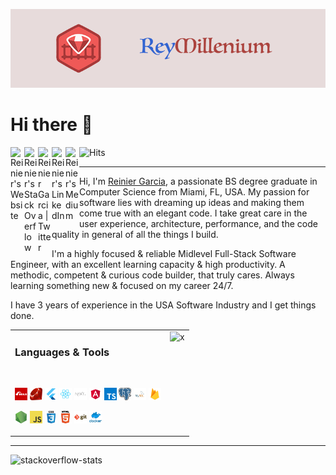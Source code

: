 ![ReyMillenium Banner](https://github.com/reymillenium/images/blob/master/reymillenium_banner_800x200.png)

# Hi there 👋

<a href="https://reiniergarcia.dev/" target="_website">
  <img align="left" alt="Reinier's Website" width="22px" src="https://www.freepnglogos.com/uploads/logo-website-png/logo-website-file-wikt-globe-bullet-svg-wikimedia-commons-19.png" />
</a>
<a href="https://stackoverflow.com/users/9616949/reinier-garcia" target="_stackoverflow">
  <img align="left" alt="Reinier's StackOverflow" width="22px" src="https://www.vectorlogo.zone/logos/stackoverflow/stackoverflow-tile.svg" />
</a>
<a href="https://twitter.com/ReinierGarciaR" target="_twitter">
  <img align="left" alt="Reinier Garcia | Twitter" width="22px" src="https://www.svgrepo.com/show/475689/twitter-color.svg"/>
</a>
<a href="https://www.linkedin.com/in/reiniergarcia/" target="_linkedin">
  <img align="left" alt="Reinier's LinkedIn" width="22px" src="https://www.svgrepo.com/show/349436/linkedin.svg"/>
</a>
<a href="https://reiniergarcia.medium.com" target="_medium">
  <img align="left" alt="Reinier's Medium" width="22px" src="https://cdn-icons-png.flaticon.com/512/5968/5968906.png" />
</a>

![Hits](https://hits.seeyoufarm.com/api/count/incr/badge.svg?url=https%3A%2F%2Fgithub.com%2Freymillenium&count_bg=%2379C83D&title_bg=%23555555&icon=ruby.svg&icon_color=%23E7E7E7&title=Profile+views&edge_flat=false)

--- 

Hi, I'm [Reinier Garcia](https://www.reiniergarcia.dev/), a passionate BS degree graduate in Computer Science from Miami, FL, USA. My passion for software lies with dreaming up ideas and making them come true with an elegant code. I take great care in the user experience, architecture, performance, and the code quality in general of all the things I build.

I'm a highly focused & reliable Midlevel Full-Stack Software Engineer, with an excellent learning capacity & high productivity. A methodic, competent & curious code builder, that truly cares. Always learning something new & focused on my career 24/7. 

I have 3 years of experience in the USA Software Industry and I get things done.


<table>
<tr valign=top>
<td>

### Languages & Tools

&ensp;  
 
<code><img height="20" src="https://raw.githubusercontent.com/github/explore/80688e429a7d4ef2fca1e82350fe8e3517d3494d/topics/rails/rails.png"></code>
<code><img height="20" src="https://raw.githubusercontent.com/github/explore/80688e429a7d4ef2fca1e82350fe8e3517d3494d/topics/ruby/ruby.png"></code>
<code><img height="20" src="https://raw.githubusercontent.com/github/explore/80688e429a7d4ef2fca1e82350fe8e3517d3494d/topics/flutter/flutter.png"></code>
<code><img height="20" src="https://raw.githubusercontent.com/github/explore/80688e429a7d4ef2fca1e82350fe8e3517d3494d/topics/react/react.png"></code>
<code><img height="20" src="https://raw.githubusercontent.com/github/explore/28b02bbc9ad9f7a503c43775aebeb515dc2da5fc/topics/nextjs/nextjs.png"></code>
<code><img height="20" src="https://raw.githubusercontent.com/github/explore/80688e429a7d4ef2fca1e82350fe8e3517d3494d/topics/angular/angular.png"></code>
<code><img height="20" src="https://raw.githubusercontent.com/github/explore/80688e429a7d4ef2fca1e82350fe8e3517d3494d/topics/typescript/typescript.png"></code>
<code><img height="20" src="https://raw.githubusercontent.com/github/explore/80688e429a7d4ef2fca1e82350fe8e3517d3494d/topics/postgresql/postgresql.png"></code>
<code><img height="20" src="https://raw.githubusercontent.com/github/explore/80688e429a7d4ef2fca1e82350fe8e3517d3494d/topics/mysql/mysql.png"></code>
<code><img height="20" src="https://raw.githubusercontent.com/github/explore/80688e429a7d4ef2fca1e82350fe8e3517d3494d/topics/firebase/firebase.png"></code>

<code><img height="20" src="https://raw.githubusercontent.com/github/explore/80688e429a7d4ef2fca1e82350fe8e3517d3494d/topics/nodejs/nodejs.png"></code>
<code><img height="20" src="https://raw.githubusercontent.com/github/explore/80688e429a7d4ef2fca1e82350fe8e3517d3494d/topics/javascript/javascript.png"></code>
<code><img height="20" src="https://raw.githubusercontent.com/github/explore/80688e429a7d4ef2fca1e82350fe8e3517d3494d/topics/css/css.png"></code>
<code><img height="20" src="https://raw.githubusercontent.com/github/explore/80688e429a7d4ef2fca1e82350fe8e3517d3494d/topics/html/html.png"></code>
<code><img height="20" src="https://raw.githubusercontent.com/github/explore/80688e429a7d4ef2fca1e82350fe8e3517d3494d/topics/git/git.png"></code>
<code><img height="20" src="https://raw.githubusercontent.com/github/explore/80688e429a7d4ef2fca1e82350fe8e3517d3494d/topics/docker/docker.png"></code>

</td>
  
<td>
<div><img src="https://github-readme-stats.vercel.app/api/top-langs?username=reymillenium&show_icons=true&locale=en&layout=donut&langs_count=6&hide=css,scss,html,pascal&theme=graywhite" alt="x "/></div>
</td>
  
</tr>

</table>

---

![stackoverflow-stats](https://github-stackoverflow-readme.vercel.app/?userId=9616949)


